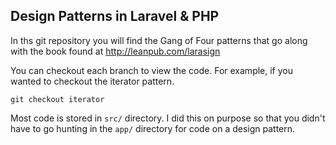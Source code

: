 ## Design Patterns in Laravel & PHP

In ths git repository you will find the Gang of Four patterns that go along with the book found at http://leanpub.com/larasign

You can checkout each branch to view the code. For example, if you wanted to checkout the iterator pattern.

```
git checkout iterator
```

Most code is stored in `src/` directory. I did this on purpose so that you didn't have to go hunting in the `app/` directory for code on a design pattern.
